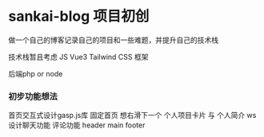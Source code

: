 # sankai-blog 项目初创
做一个自己的博客记录自己的项目和一些难题，并提升自己的技术栈

技术栈暂且考虑 JS Vue3 Tailwind CSS 框架

后端php or node 

### 初步功能想法
首页交互式设计gasp.js库 固定首页 想右滑下一个 个人项目卡片 与 个人简介
ws设计聊天功能 评论功能
header main footer